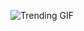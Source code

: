 
<!-- GIF_SECTION -->
![Trending GIF](https://media2.giphy.com/media/v1.Y2lkPThiYjIxNzcydXp6bXBxZHRna3hmYjEweTByZ3ZscmxkaXI3cGMzc3Y3YmdpdXM4YSZlcD12MV9naWZzX3NlYXJjaCZjdD1n/L1R1tvI9svkIWwpVYr/giphy.gif)
<!-- END_GIF_SECTION -->
